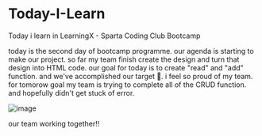 # Today-I-Learn

Today i learn in LearningX - Sparta Coding Club Bootcamp

today is the second day of bootcamp programme. our agenda is starting to make our project. so far my team finish create the design and turn that design into HTML code.  our goal for  today is to create "read" and "add" function. and we've accomplished our target 🥳. i feel so proud of my team. for tomorow goal my team is trying to complete all of the CRUD function. and hopefully didn't get stuck of error.

![image](https://user-images.githubusercontent.com/53510222/196490165-ab32a884-2e17-4cdd-9c19-911df1fe68e5.png)

our team working together!!
